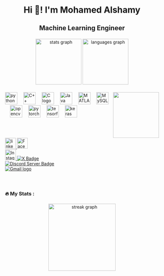 <h1 align="center">Hi 👋! I'm Mohamed Alshamy </h1>

<h2 align="center"> Machine Learning Engineer </h2>


###

<div align="center">
  <img src="https://github-readme-stats.vercel.app/api?username=Mo7amed-Alshamy&hide_title=false&hide_rank=false&show_icons=true&include_all_commits=true&count_private=true&disable_animations=false&theme=dracula&locale=en&hide_border=false" height="150" alt="stats graph"  />
  <img src="https://github-readme-stats.vercel.app/api/top-langs?username=Mo7amed-Alshamy&locale=en&hide_title=false&layout=compact&card_width=320&langs_count=5&theme=dracula&hide_border=false" height="150" alt="languages graph"  />
</div>

###

<img align="right" height="150" src="https://media.giphy.com/media/v1.Y2lkPTc5MGI3NjExazFpZGIwejQ4YXJhamMxdnltNXZ6azMyZ3Y5eGhsMm95YmN3N2Z2aiZlcD12MV9naWZzX3NlYXJjaCZjdD1n/8PsbXoE6jIAjvbKG01/giphy.gif"  />

###

<div align="left">
 <img src="https://cdn.jsdelivr.net/gh/devicons/devicon/icons/python/python-original.svg" height="40" alt="python logo" />
  <img width="12" />
  <img src="https://cdn.jsdelivr.net/gh/devicons/devicon/icons/cplusplus/cplusplus-original.svg" height="40" alt="C++ logo" />
  <img width="12" />
  <img src="https://cdn.jsdelivr.net/gh/devicons/devicon/icons/c/c-original.svg" height="40" alt="C logo" />
  <img width="12" />
  <img src="https://cdn.jsdelivr.net/gh/devicons/devicon/icons/java/java-original.svg" height="40" alt="Java logo" />
  <img width="12" />
  <img src="https://cdn.jsdelivr.net/gh/devicons/devicon/icons/matlab/matlab-original.svg" height="40" alt="MATLAB logo" />
  <img width="12" />
  <img src="https://cdn.jsdelivr.net/gh/devicons/devicon/icons/mysql/mysql-original.svg" height="40" alt="MySQL logo" />
  <img width="12" />
  <img src="https://cdn.jsdelivr.net/gh/devicons/devicon/icons/opencv/opencv-original.svg" height="40" alt="opencv logo" />
  <img width="12" />
  <img src="https://cdn.jsdelivr.net/gh/devicons/devicon/icons/pytorch/pytorch-original.svg" height="40" alt="pytorch logo" />
  <img width="12" />
  <img src="https://cdn.jsdelivr.net/gh/devicons/devicon/icons/tensorflow/tensorflow-original.svg" height="40" alt="tensorflow logo" />
  <img width="12" />
  <img src="https://cdn.jsdelivr.net/gh/devicons/devicon/icons/keras/keras-original.svg" height="40" alt="keras logo" />
  <img width="12" />
</div>
 
 
###

<br clear="both">

<div align="left">
  <a href="https://linkedin.com/in/Mohamed-Alshamy" target="_blank" rel="noopener noreferrer">
    <img src="https://img.shields.io/static/v1?message=LinkedIn&logo=linkedin&label=&color=0077B5&logoColor=white&labelColor=&style=for-the-badge" height="35" alt="linkedin logo" />
  </a>
  <a href="https://www.facebook.com/share/ZmszK9UjwnpAAGQc/?mibextid=qi2Omg" target="_blank" rel="noopener noreferrer">
    <img src="https://img.shields.io/static/v1?message=Facebook&logo=facebook&label=&color=1877F2&logoColor=white&labelColor=&style=for-the-badge" height="35" alt="Facebook logo" />
  </a>
  <br clear="both">
  <a href="https://www.instagram.com/mo7amed_alshamy?igsh=MWxubXEyNGcyYnR2ZA==" target="_blank" rel="noopener noreferrer">
    <img src="https://img.shields.io/static/v1?message=Instagram&logo=instagram&label=&color=E4405F&logoColor=white&labelColor=&style=for-the-badge" height="35" alt="Instagram logo" />
  </a>
  <a href="https://x.com/mo7amed_alshamy?t=uHAIfJGARR_fq_L1l8njRg&s=09" target="_blank" rel="noopener noreferrer">
    <img src="https://img.shields.io/static/v1?message=X&logo=x&label=&color=1D1D1D&logoColor=white&style=for-the-badge" alt="X Badge" />
  </a>
  <br clear="both">
  <a href="https://discord.com/channels/@mo7amed_alshamy" target="_blank" rel="noopener noreferrer">
    <img src="https://img.shields.io/discord/your_discord_server_id?style=social&logo=discord" alt="Discord Server Badge" />
  </a>
  <br clear="both">
  <a href="mailto:mohamedalshamy250@gmail.com" target="_blank" rel="noopener noreferrer">
    <img src="https://img.shields.io/static/v1?message=Gmail&logo=gmail&label=&color=D14836&logoColor=white&style=for-the-badge" alt="Gmail logo" />
  </a>
</div>

###

<br clear="both">

<h3 align="left">🔥   My Stats :</h3>

###

<div align="center">
  <img src="https://streak-stats.demolab.com?user=Mo7amed-Alshamy&locale=en&mode=daily&theme=dark&hide_border=false&border_radius=5&order=3" height="220" alt="streak graph"  />
</div>



###
